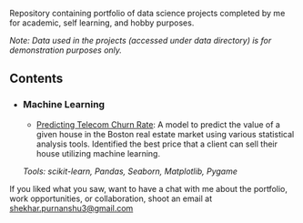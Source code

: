 Repository containing portfolio of data science projects completed by me for academic, self learning, and hobby purposes. 



_Note: Data used in the projects (accessed under data directory) is for demonstration purposes only._

## Contents

- ### Machine Learning

	- [Predicting Telecom Churn Rate](https://github.com/purnanshu3/Data-Science-Portfolio/blob/main/Project/Telecom%20Churn%20Case%20Study/solution_telecom_churn.ipynb): A model to predict the value of a given house in the Boston real estate market using various statistical analysis tools. Identified the best price that a client can sell their house utilizing machine learning.
	
	_Tools: scikit-learn, Pandas, Seaborn, Matplotlib, Pygame_ 



If you liked what you saw, want to have a chat with me about the portfolio, work opportunities, or collaboration, shoot an email at shekhar.purnanshu3@gmail.com 
